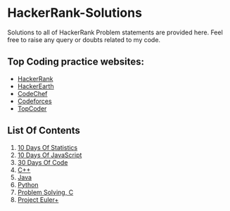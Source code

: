 # HackerRank-Solutions
Solutions to all of HackerRank Problem statements are provided here. Feel free to raise any query or doubts related to my code.
## Top Coding practice websites:
- [HackerRank](http://hackerrank.com/)
- [HackerEarth](https://www.hackerearth.com)
- [CodeChef](https://www.codechef.com/)
- [Codeforces](https://codeforces.com)
- [TopCoder](https://www.topcoder.com)
## List Of Contents
1) [10 Days Of Statistics](https://github.com/RankJay/HackerRank-Solutions/tree/master/10%20Days%20of%20Statistics)
2) [10 Days Of JavaScript](https://github.com/RankJay/HackerRank-Solutions/tree/master/10%20%20Days%20of%20JavaScript)
3) [30 Days Of Code](https://github.com/RankJay/HackerRank-Solutions/tree/master/30%20Days%20of%20Code)
4) [C++](https://github.com/RankJay/HackerRank-Solutions/tree/master/C%2B%2B)
5) [Java](https://github.com/RankJay/HackerRank-Solutions/tree/master/Java)
6) [Python](https://github.com/RankJay/HackerRank-Solutions/tree/master/Python)
7) [Problem Solving, C](https://github.com/RankJay/HackerRank-Solutions/tree/master/Problem%20Solving)
8) [Project Euler+](https://github.com/RankJay/HackerRank-Solutions/tree/master/Project%20Euler%2B)
